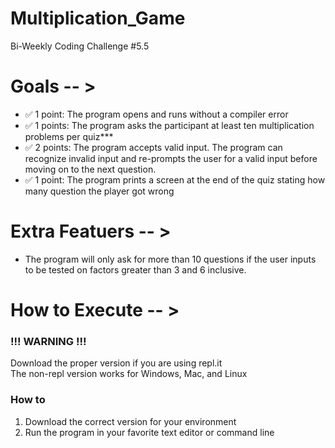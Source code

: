 # Multiplication_Game
Bi-Weekly Coding Challenge #5.5

# Goals -- >

* ✅ 1 point: The program opens and runs without a compiler error
* ✅ 1 points: The program asks the participant at least ten multiplication problems per quiz***
* ✅ 2 points: The program accepts valid input. The program can recognize invalid input and re-prompts the user for a valid input before moving on to the next question.
* ✅ 1 point: The program prints a screen at the end of the quiz stating how many question the player got wrong

# Extra Featuers -- >

* The program will only ask for more than 10 questions if the user inputs to be tested on factors greater than 3 and 6 inclusive.

# How to Execute -- >

### !!! WARNING !!!
Download the proper version if you are using repl.it  
The non-repl version works for Windows, Mac, and Linux

### How to
1. Download the correct version for your environment
2. Run the program in your favorite text editor or command line
